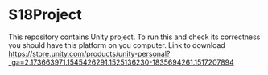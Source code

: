 # S18Project
This repository contains Unity project. To run this and check its correctness you should have this platform on you computer. Link to download https://store.unity.com/products/unity-personal?_ga=2.173663971.1545426291.1525136230-1835694261.1517207894

